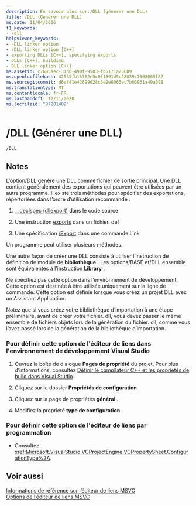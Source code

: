 ```yaml
---
description: En savoir plus sur:/DLL (générer une DLL)
title: /DLL (Générer une DLL)
ms.date: 11/04/2016
f1_keywords:
- /dll
helpviewer_keywords:
- -DLL linker option
- /DLL linker option [C++]
- exporting DLLs [C++], specifying exports
- DLLs [C++], building
- DLL linker option [C++]
ms.assetid: c7685aec-31d0-490f-9503-fb5171a23609
ms.openlocfilehash: 42535fb15762e5c0f1691d5c28029c7368005f87
ms.sourcegitcommit: d6af41e42699628c3e2e6063ec7b03931a49a098
ms.translationtype: MT
ms.contentlocale: fr-FR
ms.lasthandoff: 12/11/2020
ms.locfileid: "97201402"
---
```

# <a name="dll-build-a-dll"></a>/DLL (Générer une DLL)

```
/DLL
```

## <a name="remarks"></a>Notes

L’option/DLL génère une DLL comme fichier de sortie principal. Une DLL contient généralement des exportations qui peuvent être utilisées par un autre programme. Il existe trois méthodes pour spécifier des exportations, répertoriées dans l’ordre d’utilisation recommandé :

1. [__declspec (dllexport)](../../cpp/dllexport-dllimport.md) dans le code source

1. Une instruction [exports](exports.md) dans un fichier. def

1. Une spécification [/Export](export-exports-a-function.md) dans une commande Link

Un programme peut utiliser plusieurs méthodes.

Une autre façon de créer une DLL consiste à utiliser l’instruction de définition de module de **bibliothèque** . Les options/BASE et/DLL ensemble sont équivalentes à l’instruction **Library** .

Ne spécifiez pas cette option dans l’environnement de développement. Cette option est destinée à être utilisée uniquement sur la ligne de commande. Cette option est définie lorsque vous créez un projet DLL avec un Assistant Application.

Notez que si vous créez votre bibliothèque d’importation à une étape préliminaire, avant de créer votre fichier. dll, vous devez passer le même ensemble de fichiers objets lors de la génération du fichier. dll, comme vous l’avez passé lors de la génération de la bibliothèque d’importation.

### <a name="to-set-this-linker-option-in-the-visual-studio-development-environment"></a>Pour définir cette option de l'éditeur de liens dans l'environnement de développement Visual Studio

1. Ouvrez la boîte de dialogue **Pages de propriété** du projet. Pour plus d’informations, consultez [Définir le compilateur C++ et les propriétés de build dans Visual Studio](../working-with-project-properties.md).

1. Cliquez sur le dossier **Propriétés de configuration** .

1. Cliquez sur la page de propriétés **général** .

1. Modifiez la propriété **type de configuration** .

### <a name="to-set-this-linker-option-programmatically"></a>Pour définir cette option de l'éditeur de liens par programmation

- Consultez <xref:Microsoft.VisualStudio.VCProjectEngine.VCPropertySheet.ConfigurationType%2A>.

## <a name="see-also"></a>Voir aussi

[Informations de référence sur l’éditeur de liens MSVC](linking.md)<br/>
[Options de l’éditeur de liens MSVC](linker-options.md)
